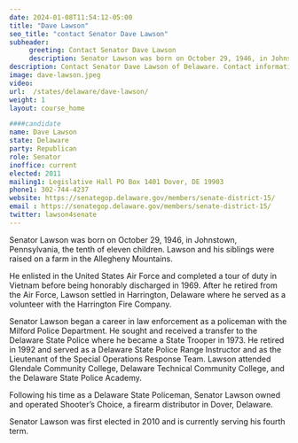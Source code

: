 ```yaml
---
date: 2024-01-08T11:54:12-05:00
title: "Dave Lawson"
seo_title: "contact Senator Dave Lawson"
subheader:
     greeting: Contact Senator Dave Lawson
     description: Senator Lawson was born on October 29, 1946, in Johnstown, Pennsylvania, the tenth of eleven children. Lawson and his siblings were raised on a farm in the Allegheny Mountains.
description: Contact Senator Dave Lawson of Delaware. Contact information for Dave Lawson includes email address, phone number, and mailing address.
image: dave-lawson.jpeg
video:
url:  /states/delaware/dave-lawson/
weight: 1
layout: course_home

####candidate
name: Dave Lawson
state: Delaware
party: Republican
role: Senator
inoffice: current
elected: 2011
mailing1: Legislative Hall PO Box 1401 Dover, DE 19903
phone1: 302-744-4237
website: https://senategop.delaware.gov/members/senate-district-15/
email : https://senategop.delaware.gov/members/senate-district-15/
twitter: lawson4senate
---
```


Senator Lawson was born on October 29, 1946, in Johnstown, Pennsylvania, the tenth of eleven children. Lawson and his siblings were raised on a farm in the Allegheny Mountains.

He enlisted in the United States Air Force and completed a tour of duty in Vietnam before being honorably discharged in 1969. After he retired from the Air Force, Lawson settled in Harrington, Delaware where he served as a volunteer with the Harrington Fire Company.

Senator Lawson began a career in law enforcement as a policeman with the Milford Police Department. He sought and received a transfer to the Delaware State Police where he became a State Trooper in 1973. He retired in 1992 and served as a Delaware State Police Range Instructor and as the Lieutenant of the Special Operations Response Team. Lawson attended Glendale Community College, Delaware Technical Community College, and the Delaware State Police Academy.

Following his time as a Delaware State Policeman, Senator Lawson owned and operated Shooter’s Choice, a firearm distributor in Dover, Delaware.

Senator Lawson was first elected in 2010 and is currently serving his fourth term.
